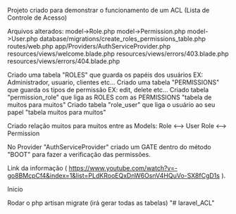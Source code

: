 <p>Projeto criado para demonstrar o funcionamento de um ACL (Lista de Controle de Acesso)</p>
Arquivos alterados:
    model->Role.php
    model->Permission.php
    model->User.php
    database/migrations/create_roles_permissions_table.php
    routes/web.php
    app/Providers/AuthServiceProvider.php
    resources/views/welcome.blade.php
    resources/views/errors/403.blade.php
    resources/views/errors/404.blade.php


Criado uma tabela "ROLES" que guarda os papéis dos usuários EX: Administrador, usuario, clientes etc...
Criado uma tabela "PERMISSIONS" que guarda os tipos de permissão EX: edit, delete etc...
Criado tabela "permission_role" que liga as ROLES com as PERMISSIONS "tabela de muitos para muitos"
Criado tabela "role_user" que liga o usuário ao seu papel "tabela muitos para muitos"

Criado relação muitos para muitos entre as Models:
Role <--> User
Role <--> Permission

No Provider "AuthServiceProvider" criado um GATE dentro do método "BOOT" para fazer a verificação das permissões.



Link da informação ( https://www.youtube.com/watch?v=-go8BMcpCf4&index=1&list=PLdKRooEQxDnW6OsnV4HQuVo-SX8fCgD1s ).


Inicio

Rodar o php artisan migrate (irá gerar todas as tabelas)
"# laravel_ACL" 

